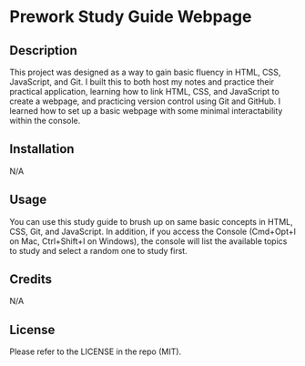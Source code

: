 # Prework Study Guide Webpage

## Description

This project was designed as a way to gain basic fluency in HTML, CSS, JavaScript, and Git. I built this to both host my notes and practice their practical application, learning how to link HTML, CSS, and JavaScript to create a webpage, and practicing version control using Git and GitHub. I learned how to set up a basic webpage with some minimal interactability within the console.

## Installation

N/A

## Usage

You can use this study guide to brush up on same basic concepts in HTML, CSS, Git, and JavaScript. In addition, if you access the Console (Cmd+Opt+I on Mac, Ctrl+Shift+I on Windows), the console will list the available topics to study and select a random one to study first.

## Credits

N/A

## License

Please refer to the LICENSE in the repo (MIT).